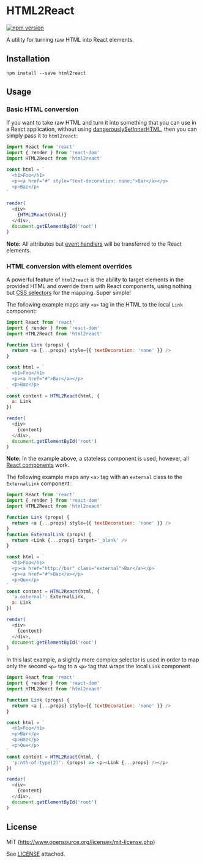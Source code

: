 # HTML2React

[![npm version](https://img.shields.io/npm/v/html2react.svg?maxAge=2592000&style=flat-square)](https://www.npmjs.org/package/html2react)

A utility for turning raw HTML into React elements.

## Installation

```
npm install --save html2react
```

## Usage

### Basic HTML conversion

If you want to take raw HTML and turn it into something that you can use in a React application, without using [dangerouslySetInnerHTML](https://facebook.github.io/react/tips/dangerously-set-inner-html.html), then you can simply pass it to `html2react`:


```javascript
import React from 'react'
import { render } from 'react-dom'
import HTML2React from 'html2react'

const html = `
  <h1>Foo</h1>
  <p><a href="#" style="text-decoration: none;">Bar</a></p>
  <p>Baz</p>
`

render(
  <div>
    {HTML2React(html)}
  </div>,
  document.getElementById('root')
)
```

**Note:** All attributes but [event handlers](https://www.w3.org/TR/html5/webappapis.html#event-handlers-on-elements,-document-objects,-and-window-objects) will be transferred to the React elements.

### HTML conversion with element overrides

A powerful feature of `html2react` is the ability to target elements in the provided HTML and override them with React components, using nothing but [CSS selectors](https://www.w3.org/TR/css3-selectors/#selectors) for the mapping. Super simple!

The following example maps any `<a>` tag in the HTML to the local `Link` component:

```javascript
import React from 'react'
import { render } from 'react-dom'
import HTML2React from 'html2react'

function Link (props) {
  return <a {...props} style={{ textDecoration: 'none' }} />
}

const html = `
  <h1>Foo</h1>
  <p><a href="#">Bar</a></p>
  <p>Baz</p>
`
const content = HTML2React(html, {
  a: Link
})

render(
  <div>
    {content}
  </div>,
  document.getElementById('root')
)
```

**Note:** In the example above, a stateless component is used, however, all [React components](https://facebook.github.io/react/docs/reusable-components.html) work.

The following example maps any `<a>` tag with an `external` class to the `ExternalLink` component:

```javascript
import React from 'react'
import { render } from 'react-dom'
import HTML2React from 'html2react'

function Link (props) {
  return <a {...props} style={{ textDecoration: 'none' }} />
}
function ExternalLink (props) {
  return <Link {...props} target='_blank' />
}

const html = `
  <h1>Foo</h1>
  <p><a href="http://bar" class="external">Bar</a></p>
  <p><a href="#">Baz</a></p>
  <p>Qux</p>
`
const content = HTML2React(html, {
  'a.external': ExternalLink,
  a: Link
})

render(
  <div>
    {content}
  </div>,
  document.getElementById('root')
)
```

In this last example, a slightly more complex selector is used in order to map only the second `<p>` tag to a `<p>` tag that wraps the local `Link` component.

```javascript
import React from 'react'
import { render } from 'react-dom'
import HTML2React from 'html2react'

function Link (props) {
  return <a {...props} style={{ textDecoration: 'none' }} />
}

const html = `
  <h1>Foo</h1>
  <p>Bar</p>
  <p>Baz</p>
  <p>Qux</p>
`
const content = HTML2React(html, {
  'p:nth-of-type(2)': (props) => <p><Link {...props} /></p>
})

render(
  <div>
    {content}
  </div>,
  document.getElementById('root')
)
```

## License

MIT (http://www.opensource.org/licenses/mit-license.php)

See [LICENSE](LICENSE) attached.
